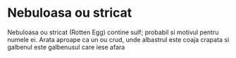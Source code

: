 # Nebuloasa ou stricat

Nebuloasa ou stricat (Rotten Egg) contine sulf; probabil si motivul pentru
numele ei. Arata aproape ca un ou crud, unde albastrul este coaja crapata si
galbenul este galbenusul care iese afara
